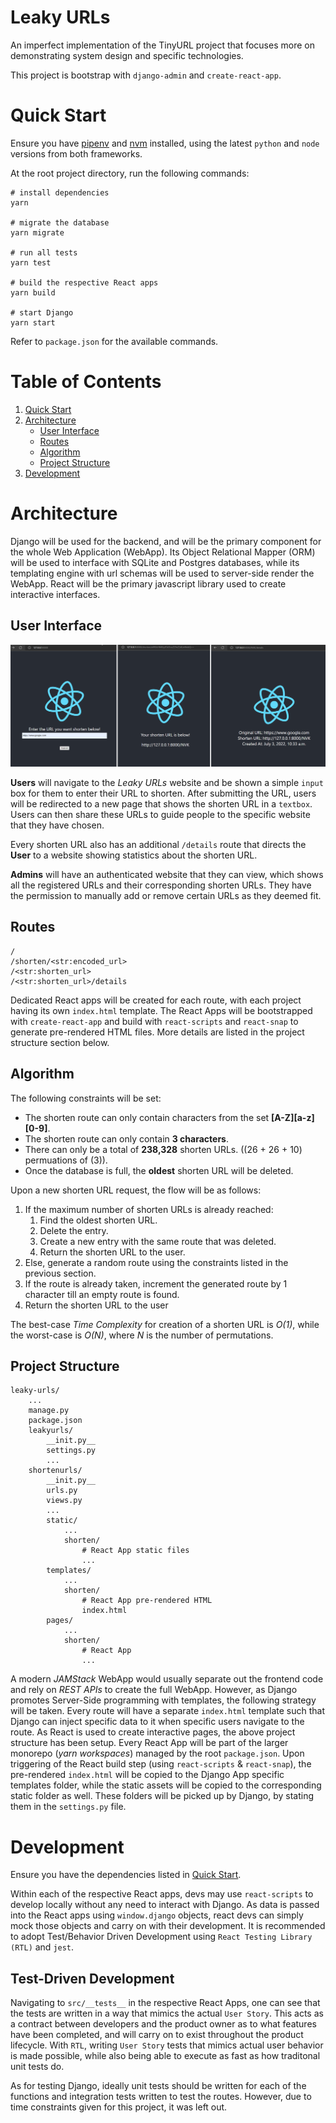 # Leaky URLs

An imperfect implementation of the TinyURL project that focuses more on demonstrating system design and specific technologies.

This project is bootstrap with `django-admin` and `create-react-app`.

# Quick Start

Ensure you have [pipenv](https://pypi.org/project/pipenv/) and [nvm](https://github.com/nvm-sh/nvm) installed, using the latest `python` and `node` versions from both frameworks.

At the root project directory, run the following commands:

```
# install dependencies
yarn

# migrate the database
yarn migrate

# run all tests
yarn test

# build the respective React apps
yarn build

# start Django
yarn start
```

Refer to `package.json` for the available commands.

# Table of Contents

1. [Quick Start](#Quick-Start)
2. [Architecture](#Architecture)
   - [User Interface](#User-Interface)
   - [Routes](#Routes)
   - [Algorithm](#Routes)
   - [Project Structure](#Project-Structure)
3. [Development](#Development)

# Architecture

Django will be used for the backend, and will be the primary component for the whole Web Application (WebApp). Its Object Relational Mapper (ORM) will be used to interface with SQLite and Postgres databases, while its templating engine with url schemas will be used to server-side render the WebApp. React will be the primary javascript library used to create interactive interfaces.

## User Interface

![Screens](doc/screens.png)

**Users** will navigate to the _Leaky URLs_ website and be shown a simple `input` box for them to enter their URL to shorten. After submitting the URL, users will be redirected to a new page that shows the shorten URL in a `textbox`. Users can then share these URLs to guide people to the specific website that they have chosen.

Every shorten URL also has an additional `/details` route that directs the **User** to a website showing statistics about the shorten URL.

**Admins** will have an authenticated website that they can view, which shows all the registered URLs and their corresponding shorten URLs. They have the permission to manually add or remove certain URLs as they deemed fit.

## Routes

```
/
/shorten/<str:encoded_url>
/<str:shorten_url>
/<str:shorten_url>/details
```

Dedicated React apps will be created for each route, with each project having its own `index.html` template. The React Apps will be bootstrapped with `create-react-app` and build with `react-scripts` and `react-snap` to generate pre-rendered HTML files. More details are listed in the project structure section below.

## Algorithm

The following constraints will be set:

- The shorten route can only contain characters from the set **[A-Z][a-z][0-9]**.
- The shorten route can only contain **3 characters**.
- There can only be a total of **238,328** shorten URLs. ((26 + 26 + 10) permuations of (3)).
- Once the database is full, the **oldest** shorten URL will be deleted.

Upon a new shorten URL request, the flow will be as follows:

1. If the maximum number of shorten URLs is already reached:
   1. Find the oldest shorten URL.
   2. Delete the entry.
   3. Create a new entry with the same route that was deleted.
   4. Return the shorten URL to the user.
2. Else, generate a random route using the constraints listed in the previous section.
3. If the route is already taken, increment the generated route by 1 character till an empty route is found.
4. Return the shorten URL to the user

The best-case _Time Complexity_ for creation of a shorten URL is _O(1)_, while the worst-case is _O(N)_, where _N_ is the number of permutations.

## Project Structure

```
leaky-urls/
    ...
    manage.py
    package.json
    leakyurls/
        __init.py__
        settings.py
        ...
    shortenurls/
        __init.py__
        urls.py
        views.py
        ...
        static/
            ...
            shorten/
                # React App static files
                ...
        templates/
            ...
            shorten/
                # React App pre-rendered HTML
                index.html
        pages/
            ...
            shorten/
                # React App
                ...
```

A modern _JAMStack_ WebApp would usually separate out the frontend code and rely on _REST APIs_ to create the full WebApp. However, as Django promotes Server-Side programming with templates, the following strategy will be taken. Every route will have a separate `index.html` template such that Django can inject specific data to it when specific users navigate to the route. As React is used to create interactive pages, the above project structure has been setup. Every React App will be part of the larger monorepo (_yarn workspaces_) managed by the root `package.json`. Upon triggering of the React build step (using `react-scripts` & `react-snap`), the pre-rendered `index.html` will be copied to the Django App specific templates folder, while the static assets will be copied to the corresponding static folder as well. These folders will be picked up by Django, by stating them in the `settings.py` file.

# Development

Ensure you have the dependencies listed in [Quick Start](#Quick-Start).

Within each of the respective React apps, devs may use `react-scripts` to develop locally without any need to interact with Django. As data is passed into the React apps using `window.django` objects, react devs can simply mock those objects and carry on with their development. It is recommended to adopt Test/Behavior Driven Development using `React Testing Library (RTL)` and `jest`.

## Test-Driven Development

Navigating to `src/__tests__` in the respective React Apps, one can see that the tests are written in a way that mimics the actual `User Story`. This acts as a contract between developers and the product owner as to what features have been completed, and will carry on to exist throughout the product lifecycle. With `RTL`, writing `User Story` tests that mimics actual user behavior is made possible, while also being able to execute as fast as how traditonal unit tests do.

As for testing Django, ideally unit tests should be written for each of the functions and integration tests written to test the routes. However, due to time constraints given for this project, it was left out.
